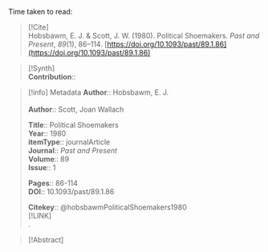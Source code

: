 Time taken to read: 
> [!Cite]  
> Hobsbawm, E. J. & Scott, J. W. (1980). Political Shoemakers. _Past and Present_, _89_(1), 86–114. [https://doi.org/10.1093/past/89.1.86](https://doi.org/10.1093/past/89.1.86)

> [!Synth]  
>**Contribution**::

>[!info]  Metadata
> **Author**:: Hobsbawm, E. J.</br>  
> **Author**:: Scott, Joan Wallach</br>  
>    
> **Title**:: Political Shoemakers    
> **Year**:: 1980     
>**itemType**:: journalArticle    
>**Journal**:: *Past and Present*    
>**Volume**:: 89    
>**Issue**:: 1     
>    
>    
>     
> **Pages**:: 86-114    
>**DOI**:: 10.1093/past/89.1.86    
>
> 
>    
> **Citekey**:: @hobsbawmPoliticalShoemakers1980    
> [!LINK]   
>.

> [!Abstract]  
>>  
